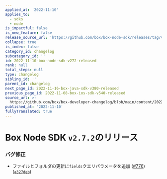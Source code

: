 ```yaml
---
applied_at: '2022-11-10'
applies_to:
  - sdks
  - node
is_impactful: false
is_new_feature: false
release_source_url: 'https://github.com/box/box-node-sdk/releases/tag/v2.7.2'
collapse: true
is_index: false
category_id: changelog
subcategory_id: ''
id: 2022-11-10-box-node-sdk-v272-released
rank: null
total_steps: null
type: changelog
sibling_id: ''
parent_id: changelog
next_page_id: 2022-11-16-box-java-sdk-v380-released
previous_page_id: 2022-11-08-box-ios-sdk-v540-released
source_url: >-
  https://github.com/box/box-developer-changelog/blob/main/content/2022/11-10-box-node-sdk-v272-released.md
published_at: '2022-11-10'
fullyTranslated: true
---
```

# Box Node SDK `v2.7.2`のリリース

### バグ修正

* ファイルとフォルダの更新に`fields`クエリパラメータを追加 ([#776][1]) ([`a327deb`][2])

[1]: https://github.com/box/box-node-sdk/issues/776

[2]: https://github.com/box/box-node-sdk/commit/a327debc83d98a4190a5a16cf848417ea5714db9
